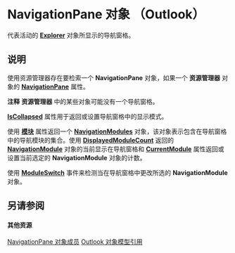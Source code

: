 
# NavigationPane 对象 （Outlook）

代表活动的  **[Explorer](026591e5-049f-503a-4166-34e6dbc225fb.md)** 对象所显示的导航窗格。


## 说明

使用资源管理器存在要检索一个 **NavigationPane** 对象，如果一个 **资源管理器** 对象的 **[NavigationPane](9ff92a76-d1cd-e338-2f45-e3e5c79c136e.md)** 属性。


 **注释**   **资源管理器** 中的某些对象可能没有一个导航窗格。

 **[IsCollapsed](0297c5d3-4c5f-32a4-49eb-85fe0408db60.md)** 属性用于返回或设置导航窗格中的显示模式。

使用 **[模块](f7311738-369c-4dd6-947c-9382195bc944.md)** 属性返回一个 **[NavigationModules](4b0743d3-0a21-488c-27b2-31ae07129a61.md)** 对象，该对象表示包含在导航窗格中的导航模块的集合。使用 **[DisplayedModuleCount](f94018b1-95b9-403d-212b-e59e2bca9438.md)** 返回的 **[NavigationModule](76565eaf-1e64-f5d4-b90f-ba156863802c.md)** 对象的当前显示在导航窗格和 **[CurrentModule](df7086b3-4174-839f-0756-a5201379ed92.md)** 属性返回或设置当前选定的 **NavigationModule** 对象的计数。

使用 **[ModuleSwitch](63ecb01e-56e2-cfa8-0481-b81761f6ab5c.md)** 事件来检测当在导航窗格中更改所选的 **NavigationModule** 对象。


## 另请参阅


#### 其他资源


[NavigationPane 对象成员](51660711-1940-cc66-d536-83b86ea25897.md)
[Outlook 对象模型引用](http://msdn.microsoft.com/library/73221b13-d8d8-99b8-3394-b95dbbfd5ddc%28Office.15%29.aspx)